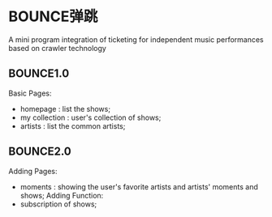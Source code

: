 # BOUNCE弹跳

A mini program integration of ticketing for independent music performances based on crawler technology
## BOUNCE1.0
Basic Pages:
+ homepage : list the shows;
+ my collection : user's collection of shows;
+ artists : list the common artists;
## BOUNCE2.0
Adding Pages:
+ moments : showing the user's favorite artists and artists' moments and shows; 
Adding Function:
+ subscription of shows;
